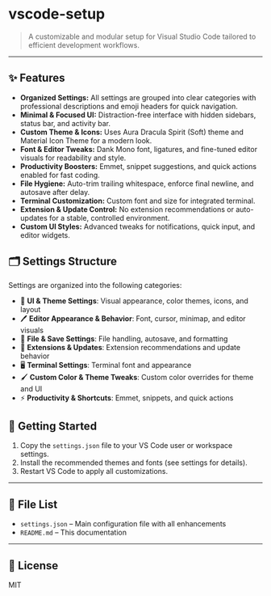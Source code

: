 # vscode-setup

>A customizable and modular setup for Visual Studio Code tailored to efficient development workflows.

---

## ✨ Features

- **Organized Settings:** All settings are grouped into clear categories with professional descriptions and emoji headers for quick navigation.
- **Minimal & Focused UI:** Distraction-free interface with hidden sidebars, status bar, and activity bar.
- **Custom Theme & Icons:** Uses Aura Dracula Spirit (Soft) theme and Material Icon Theme for a modern look.
- **Font & Editor Tweaks:** Dank Mono font, ligatures, and fine-tuned editor visuals for readability and style.
- **Productivity Boosters:** Emmet, snippet suggestions, and quick actions enabled for fast coding.
- **File Hygiene:** Auto-trim trailing whitespace, enforce final newline, and autosave after delay.
- **Terminal Customization:** Custom font and size for integrated terminal.
- **Extension & Update Control:** No extension recommendations or auto-updates for a stable, controlled environment.
- **Custom UI Styles:** Advanced tweaks for notifications, quick input, and editor widgets.

## 🗂️ Settings Structure

Settings are organized into the following categories:

- 🎨 **UI & Theme Settings**: Visual appearance, color themes, icons, and layout
- 🖊️ **Editor Appearance & Behavior**: Font, cursor, minimap, and editor visuals
- 💾 **File & Save Settings**: File handling, autosave, and formatting
- 🧩 **Extensions & Updates**: Extension recommendations and update behavior
- 🖥️ **Terminal Settings**: Terminal font and appearance
- 🖌️ **Custom Color & Theme Tweaks**: Custom color overrides for theme and UI
- ⚡ **Productivity & Shortcuts**: Emmet, snippets, and quick actions

## 🚀 Getting Started

1. Copy the `settings.json` file to your VS Code user or workspace settings.
2. Install the recommended themes and fonts (see settings for details).
3. Restart VS Code to apply all customizations.

---

## 📁 File List
- `settings.json` – Main configuration file with all enhancements
- `README.md` – This documentation

---

## 📝 License
MIT
